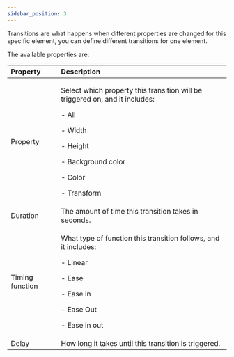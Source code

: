 ```yaml
---
sidebar_position: 3
---
```

Transitions are what happens when different properties are changed for this specific element, you can define different transitions for one element. 

The available properties are:

|Property|Description|
| :- | :- |
|Property|<p>Select which property this transition will be triggered on, and it includes:</p><p>- All</p><p>- Width</p><p>- Height</p><p>- Background color</p><p>- Color</p><p>- Transform</p>|
|Duration|The amount of time this transition takes in seconds.|
|Timing function|<p>What type of function this transition follows, and it includes:</p><p>- Linear</p><p>- Ease</p><p>- Ease in</p><p>- Ease Out</p><p>- Ease in out</p>|
|Delay|How long it takes until this transition is triggered.|

